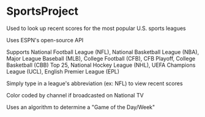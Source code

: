 # SportsProject

Used to look up recent scores for the most popular U.S. sports leagues

Uses ESPN's open-source API

Supports National Football League (NFL), National Basketball League (NBA), Major League Baseball (MLB), College Football (CFB), CFB Playoff, College Basketball (CBB) Top 25, National Hockey League (NHL), UEFA Champions League (UCL), English Premier League (EPL)

Simply type in a league's abbreviation (ex: NFL) to view recent scores

Color coded by channel if broadcasted on National TV

Uses an algorithm to determine a "Game of the Day/Week"

